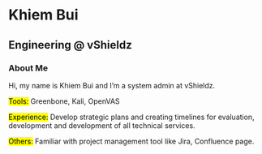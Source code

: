 
<!DOCTYPE html>
<html lang="en"><head>
  <meta charset="utf-8">
  <meta http-equiv="X-UA-Compatible" content="IE=edge">
  <meta name="viewport" content="width=device-width, initial-scale=1">

</head>
<body class="dark"><div class="container header-container">
  <div class="row">
    <div class="col-xs-12 col-sm-6 col-md-6 col-lg-8 header-left">
      <h1>Khiem Bui</h1>
      <h2>Engineering @ vShieldz</h2>
    </div>
      
<div class="container intro-container">
  <h3 id="about-me">About Me</h3>
  <div class="row clearfix"><div class="col-xs-12 col-sm-4 col-md-3 no-print">
        <span class="profile-img" style="background-image: url(/images/profile.jpg)"></span>
      </div><div class="col-xs-12 col-sm-8 col-md-9 col-print-12">
      <p>Hi, my name is Khiem Bui and I’m a system admin at vShieldz.</p>

   <p><mark>Tools:</mark> Greenbone, Kali, OpenVAS</p>

   <p><mark>Experience:</mark> Develop strategic plans and creating timelines for evaluation, development and development of
all technical services.</p>

<p><mark>Others:</mark> Familiar with project management tool like Jira, Confluence page.</p>

  
</body>

</html>
